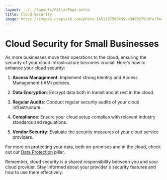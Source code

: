 ```yaml
---
layout: ../../layouts/PillarPage.astro
title: Cloud Security
image: https://images.unsplash.com/photo-1451187580459-43490279c0fa?fm=jpg&q=60&w=3000&ixlib=rb-4.0.3&ixid=M3wxMjA3fDB8MHxzZWFyY2h8M3x8Y2xvdWQlMjBjb21wdXRpbmd8ZW58MHx8MHx8fDA%3D
---
```


# Cloud Security for Small Businesses

As more businesses move their operations to the cloud, ensuring the security of your cloud infrastructure becomes crucial. Here's how to enhance your cloud security:

1. **Access Management**: Implement strong Identity and Access Management (IAM) policies.

2. **Data Encryption**: Encrypt data both in transit and at rest in the cloud.

3. **Regular Audits**: Conduct regular security audits of your cloud infrastructure.

4. **Compliance**: Ensure your cloud setup complies with relevant industry standards and regulations.

5. **Vendor Security**: Evaluate the security measures of your cloud service providers.

For more on protecting your data, both on-premises and in the cloud, check out our [Data Protection](/pillars/data-protection) pillar.

Remember, cloud security is a shared responsibility between you and your cloud provider. Stay informed about your provider's security features and how to use them effectively.
